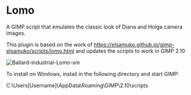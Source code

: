 # Lomo
A GIMP script that emulates the classic look of Diana and Holga camera images.

This plugin is based on the work of https://elsamuko.github.io/gimp-elsamuko/scripts/lomo.html and updates the scripts to work in GIMP 2.10

![Ballard-industrial-Lomo-sm](https://github.com/Nikkinoodl/Lomo/assets/17559271/922410dc-fc20-43a0-90b1-998d58269156)

To install on Windows, install in the following directory and start GIMP:

C:\Users[Username]\AppData\Roaming\GIMP\2.10\scripts
